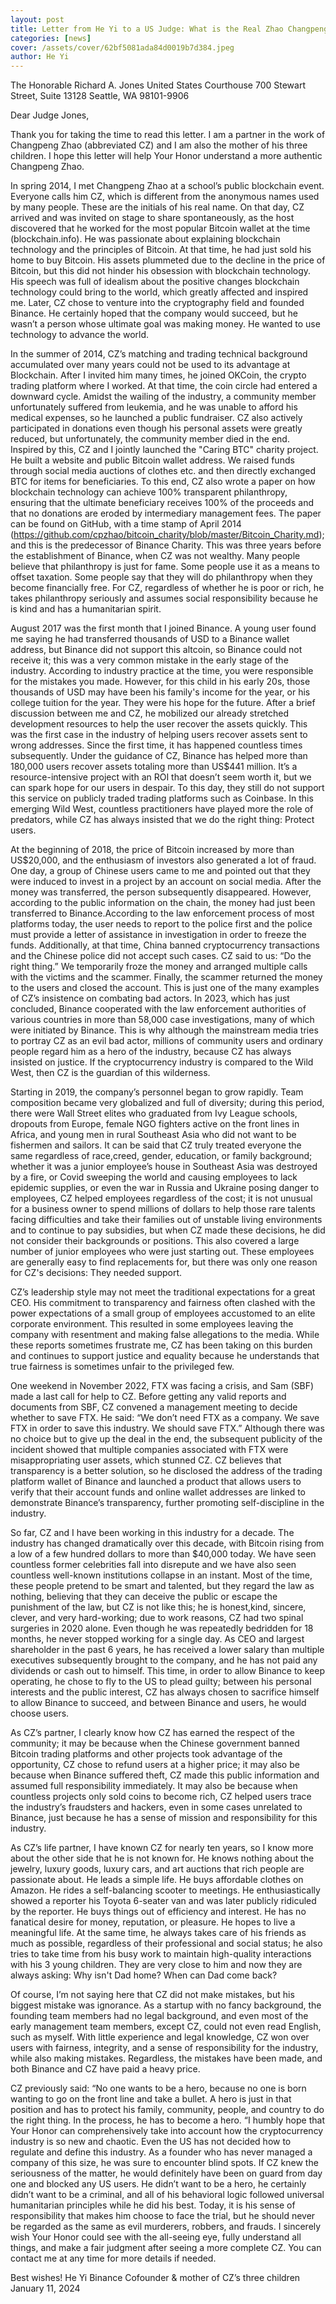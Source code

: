 ```yaml
---
layout: post
title: Letter from He Yi to a US Judge: What is the Real Zhao Changpeng Like?
categories: [news]
cover: /assets/cover/62bf5081ada84d0019b7d384.jpeg
author: He Yi
---
```


The Honorable Richard A. Jones
United States Courthouse
700 Stewart Street, Suite 13128
Seattle, WA 98101-9906

Dear Judge Jones,

Thank you for taking the time to read this letter. I am a partner in the work of Changpeng Zhao (abbreviated CZ) and I am also the mother of his three children. I hope this letter will help Your Honor understand a more authentic Changpeng Zhao.

In spring 2014, I met Changpeng Zhao at a school’s public blockchain event. Everyone calls him CZ, which is different from the anonymous names used by many people. These are the
initials of his real name. On that day, CZ arrived and was invited on stage to share spontaneously, as the host discovered that he worked for the most popular Bitcoin wallet at the
time (blockchain.info). He was passionate about explaining blockchain technology and the principles of Bitcoin. At that time, he had just sold his home to buy Bitcoin. His assets
plummeted due to the decline in the price of Bitcoin, but this did not hinder his obsession with blockchain technology. His speech was full of idealism about the positive changes blockchain
technology could bring to the world, which greatly affected and inspired me. Later, CZ chose to venture into the cryptography field and founded Binance. He certainly hoped that the company
would succeed, but he wasn’t a person whose ultimate goal was making money. He wanted to use technology to advance the world.

In the summer of 2014, CZ’s matching and trading technical background accumulated over many years could not be used to its advantage at Blockchain. After I invited him many
times, he joined OKCoin, the crypto trading platform where I worked. At that time, the coin circle had entered a downward cycle. Amidst the wailing of the industry, a community member
unfortunately suffered from leukemia, and he was unable to afford his medical expenses, so he launched a public fundraiser. CZ also actively participated in donations even though his personal
assets were greatly reduced, but unfortunately, the community member died in the end. Inspired by this, CZ and I jointly launched the "Caring BTC" charity project. He built a website and
public Bitcoin wallet address. We raised funds through social media auctions of clothes etc. and then directly exchanged BTC for items for beneficiaries. To this end, CZ also wrote a paper on
how blockchain technology can achieve 100% transparent philanthropy, ensuring that the ultimate beneficiary receives 100% of the proceeds and that no donations are eroded by
intermediary management fees. The paper can be found on GitHub, with a time stamp of April 2014 (https://github.com/cpzhao/bitcoin_charity/blob/master/Bitcoin_Charity.md); and this is
the predecessor of Binance Charity. This was three years before the establishment of Binance, when CZ was not wealthy. Many people believe that philanthropy is just for fame. Some people
use it as a means to offset taxation. Some people say that they will do philanthropy when they become financially free. For CZ, regardless of whether he is poor or rich, he takes philanthropy
seriously and assumes social responsibility because he is kind and has a humanitarian spirit.

August 2017 was the first month that I joined Binance. A young user found me saying he had transferred thousands of USD to a Binance wallet address, but Binance did not support this
altcoin, so Binance could not receive it; this was a very common mistake in the early stage of the industry. According to industry practice at the time, you were responsible for the mistakes you made. However, for this child in his early 20s, those thousands of USD may have been his family's income for the year, or his college tuition for the year. They were his hope for the future. After a brief discussion between me and CZ, he mobilized our already stretched development resources to help the user recover the assets quickly. This was the first case in the industry of helping users recover assets sent to wrong addresses. Since the first time, it has happened countless times subsequently. Under the guidance of CZ, Binance has helped more than 180,000 users recover assets totaling more than US$441 million. It’s a resource-intensive project with an ROI that doesn’t seem worth it, but we can spark hope for our users in despair. To this day, they still do not support this service on publicly traded trading platforms such as Coinbase. In this emerging Wild West, countless practitioners have played more the role of predators, while CZ has always insisted that we do the right thing: Protect users.

At the beginning of 2018, the price of Bitcoin increased by more than US$20,000, and the enthusiasm of investors also generated a lot of fraud. One day, a group of Chinese users came
to me and pointed out that they were induced to invest in a project by an account on social media. After the money was transferred, the person subsequently disappeared. However,
according to the public information on the chain, the money had just been transferred to Binance.According to the law enforcement process of most platforms today, the user needs to report to
the police first and the police must provide a letter of assistance in investigation in order to freeze the funds. Additionally, at that time, China banned cryptocurrency transactions and the
Chinese police did not accept such cases. CZ said to us: “Do the right thing.” We temporarily froze the money and arranged multiple calls with the victims and the scammer. Finally, the
scammer returned the money to the users and closed the account. This is just one of the many examples of CZ’s insistence on combating bad actors. In 2023, which has just concluded,
Binance cooperated with the law enforcement authorities of various countries in more than 58,000 case investigations, many of which were initiated by Binance. This is why although the
mainstream media tries to portray CZ as an evil bad actor, millions of community users and ordinary people regard him as a hero of the industry, because CZ has always insisted on justice.
If the cryptocurrency industry is compared to the Wild West, then CZ is the guardian of this wilderness.

Starting in 2019, the company’s personnel began to grow rapidly. Team composition became very globalized and full of diversity; during this period, there were Wall Street elites
who graduated from Ivy League schools, dropouts from Europe, female NGO fighters active on the front lines in Africa, and young men in rural Southeast Asia who did not want to be
fishermen and sailors. It can be said that CZ truly treated everyone the same regardless of race,creed, gender, education, or family background; whether it was a junior employee’s house in
Southeast Asia was destroyed by a fire, or Covid sweeping the world and causing employees to lack epidemic supplies, or even the war in Russia and Ukraine posing danger to employees, CZ
helped employees regardless of the cost; it is not unusual for a business owner to spend millions of dollars to help those rare talents facing difficulties and take their families out of unstable living environments and to continue to pay subsidies, but when CZ made these decisions, he did not consider their backgrounds or positions. This also covered a large number of junior employees who were just starting out. These employees are generally easy to find replacements for, but there was only one reason for CZ's decisions: They needed support.

CZ’s leadership style may not meet the traditional expectations for a great CEO. His commitment to transparency and fairness often clashed with the power expectations of a small
group of employees accustomed to an elite corporate environment. This resulted in some employees leaving the company with resentment and making false allegations to the media.
While these reports sometimes frustrate me, CZ has been taking on this burden and continues to support justice and equality because he understands that true fairness is sometimes unfair to the privileged few.

One weekend in November 2022, FTX was facing a crisis, and Sam (SBF) made a last call for help to CZ. Before getting any valid reports and documents from SBF, CZ convened a
management meeting to decide whether to save FTX. He said: “We don’t need FTX as a company. We save FTX in order to save this industry. We should save FTX.” Although there
was no choice but to give up the deal in the end, the subsequent publicity of the incident showed that multiple companies associated with FTX were misappropriating user assets, which stunned
CZ. CZ believes that transparency is a better solution, so he disclosed the address of the trading platform wallet of Binance and launched a product that allows users to verify that their account funds and online wallet addresses are linked to demonstrate Binance’s transparency, further
promoting self-discipline in the industry.

So far, CZ and I have been working in this industry for a decade. The industry has changed dramatically over this decade, with Bitcoin rising from a low of a few hundred dollars to more than $40,000 today. We have seen countless former celebrities fall into disrepute and we have also seen countless well-known institutions collapse in an instant. Most of the time, these people pretend to be smart and talented, but they regard the law as nothing, believing that they can deceive the public or escape the punishment of the law, but CZ is not like this; he is honest,kind, sincere, clever, and very hard-working; due to work reasons, CZ had two spinal surgeries in 2020 alone. Even though he was repeatedly bedridden for 18 months, he never stopped
working for a single day. As CEO and largest shareholder in the past 6 years, he has received a lower salary than multiple executives subsequently brought to the company, and he has not paid
any dividends or cash out to himself. This time, in order to allow Binance to keep operating, he chose to fly to the US to plead guilty; between his personal interests and the public interest, CZ has always chosen to sacrifice himself to allow Binance to succeed, and between Binance and
users, he would choose users.

As CZ’s partner, I clearly know how CZ has earned the respect of the community; it may be because when the Chinese government banned Bitcoin trading platforms and other projects took advantage of the opportunity, CZ chose to refund users at a higher price; it may also be because when Binance suffered theft, CZ made this public information and assumed full
responsibility immediately. It may also be because when countless projects only sold coins to become rich, CZ helped users trace the industry’s fraudsters and hackers, even in some cases unrelated to Binance, just because he has a sense of mission and responsibility for this industry.

As CZ’s life partner, I have known CZ for nearly ten years, so I know more about the other side that he is not known for. He knows nothing about the jewelry, luxury goods, luxury cars, and art auctions that rich people are passionate about. He leads a simple life. He buys affordable clothes on Amazon. He rides a self-balancing scooter to meetings. He enthusiastically
showed a reporter his Toyota 6-seater van and was later publicly ridiculed by the reporter. He buys things out of efficiency and interest. He has no fanatical desire for money, reputation, or pleasure. He hopes to live a meaningful life. At the same time, he always takes care of his friends as much as possible, regardless of their professional and social status; he also tries to take time from his busy work to maintain high-quality interactions with his 3 young children. They are very close to him and now they are always asking: Why isn't Dad home? When can Dad come back?

Of course, I’m not saying here that CZ did not make mistakes, but his biggest mistake was ignorance. As a startup with no fancy background, the founding team members had no legal
background, and even most of the early management team members, except CZ, could not even read English, such as myself. With little experience and legal knowledge, CZ won over users with
fairness, integrity, and a sense of responsibility for the industry, while also making mistakes. Regardless, the mistakes have been made, and both Binance and CZ have paid a heavy price.

CZ previously said: “No one wants to be a hero, because no one is born wanting to go on the front line and take a bullet. A hero is just in that position and has to protect his family,
community, people, and country to do the right thing. In the process, he has to become a hero. “I humbly hope that Your Honor can comprehensively take into account how the cryptocurrency
industry is so new and chaotic. Even the US has not decided how to regulate and define this industry. As a founder who has never managed a company of this size, he was sure to encounter
blind spots. If CZ knew the seriousness of the matter, he would definitely have been on guard from day one and blocked any US users. He didn’t want to be a hero, he certainly didn’t want to
be a criminal, and all of his behavioral logic followed universal humanitarian principles while he did his best. Today, it is his sense of responsibility that makes him choose to face the trial, but he should never be regarded as the same as evil murderers, robbers, and frauds. I sincerely wish Your Honor could see with the all-seeing eye, fully understand all things, and make a fair judgment after seeing a more complete CZ. You can contact me at any time for more details if needed.

Best wishes!
He Yi
Binance Cofounder & mother of CZ’s three children
January 11, 2024
